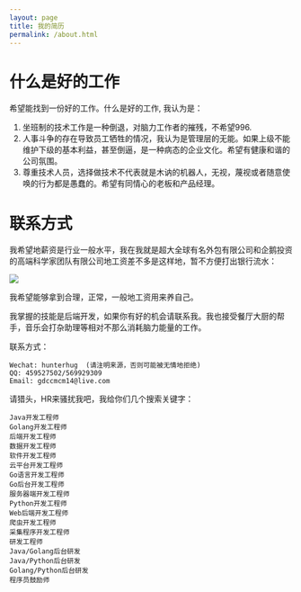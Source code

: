 ```yaml
---
layout: page
title: 我的简历
permalink: /about.html
---
```


# 什么是好的工作

希望能找到一份好的工作。什么是好的工作, 我认为是：

1. 坐班制的技术工作是一种倒退，对脑力工作者的摧残，不希望996.
2. 人事斗争的存在导致员工牺牲的情况，我认为是管理层的无能。如果上级不能维护下级的基本利益，甚至倒逼，是一种病态的企业文化。希望有健康和谐的公司氛围。
3. 尊重技术人员，选择做技术不代表就是木讷的机器人，无视，蔑视或者随意使唤的行为都是愚蠢的。希望有同情心的老板和产品经理。


# 联系方式

我希望地薪资是行业一般水平，我在我就是超大全球有名外包有限公司和企鹅投资的高端科学家团队有限公司地工资差不多是这样地，暂不方便打出银行流水：

![](/picture/futures/saray1.jpg)

我希望能够拿到合理，正常，一般地工资用来养自己。

我掌握的技能是后端开发，如果你有好的机会请联系我。我也接受餐厅大厨的帮手，音乐会打杂助理等相对不那么消耗脑力能量的工作。

联系方式： 

```
Wechat: hunterhug  (请注明来源，否则可能被无情地拒绝)
QQ: 459527502/569929309
Email: gdccmcm14@live.com
```

请猎头，HR来骚扰我吧，我给你们几个搜索关键字：

```
Java开发工程师
Golang开发工程师
后端开发工程师
数据开发工程师
软件开发工程师
云平台开发工程师
Go语言开发工程师
Go后台开发工程师
服务器端开发工程师
Python开发工程师
Web后端开发工程师
爬虫开发工程师
采集程序开发工程师
研发工程师
Java/Golang后台研发
Java/Python后台研发
Golang/Python后台研发
程序员鼓励师
```
